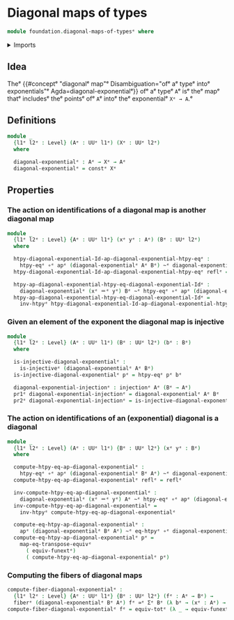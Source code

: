 # Diagonal maps of types

```agda
module foundation.diagonal-maps-of-typesᵉ where
```

<details><summary>Imports</summary>

```agda
open import foundation.action-on-identifications-functionsᵉ
open import foundation.dependent-pair-typesᵉ
open import foundation.equality-cartesian-product-typesᵉ
open import foundation.function-extensionalityᵉ
open import foundation.functoriality-dependent-pair-typesᵉ
open import foundation.morphisms-arrowsᵉ
open import foundation.postcomposition-functionsᵉ
open import foundation.retracts-of-typesᵉ
open import foundation.transposition-identifications-along-equivalencesᵉ
open import foundation.universe-levelsᵉ

open import foundation-core.cartesian-product-typesᵉ
open import foundation-core.constant-mapsᵉ
open import foundation-core.equivalencesᵉ
open import foundation-core.fibers-of-mapsᵉ
open import foundation-core.function-typesᵉ
open import foundation-core.homotopiesᵉ
open import foundation-core.identity-typesᵉ
open import foundation-core.injective-mapsᵉ
open import foundation-core.propositionsᵉ
open import foundation-core.retractionsᵉ
open import foundation-core.sectionsᵉ
```

</details>

## Idea

Theᵉ
{{#conceptᵉ "diagonalᵉ map"ᵉ Disambiguation="ofᵉ aᵉ typeᵉ intoᵉ exponentials"ᵉ Agda=diagonal-exponentialᵉ}}
ofᵉ aᵉ typeᵉ `A`ᵉ isᵉ theᵉ mapᵉ thatᵉ includesᵉ theᵉ pointsᵉ ofᵉ `A`ᵉ intoᵉ theᵉ exponentialᵉ
`Xᵉ → A`.ᵉ

## Definitions

```agda
module _
  {l1ᵉ l2ᵉ : Level} (Aᵉ : UUᵉ l1ᵉ) (Xᵉ : UUᵉ l2ᵉ)
  where

  diagonal-exponentialᵉ : Aᵉ → Xᵉ → Aᵉ
  diagonal-exponentialᵉ = constᵉ Xᵉ
```

## Properties

### The action on identifications of a diagonal map is another diagonal map

```agda
module _
  {l1ᵉ l2ᵉ : Level} {Aᵉ : UUᵉ l1ᵉ} (xᵉ yᵉ : Aᵉ) (Bᵉ : UUᵉ l2ᵉ)
  where

  htpy-diagonal-exponential-Id-ap-diagonal-exponential-htpy-eqᵉ :
    htpy-eqᵉ ∘ᵉ apᵉ (diagonal-exponentialᵉ Aᵉ Bᵉ) ~ᵉ diagonal-exponentialᵉ (xᵉ ＝ᵉ yᵉ) Bᵉ
  htpy-diagonal-exponential-Id-ap-diagonal-exponential-htpy-eqᵉ reflᵉ = reflᵉ

  htpy-ap-diagonal-exponential-htpy-eq-diagonal-exponential-Idᵉ :
    diagonal-exponentialᵉ (xᵉ ＝ᵉ yᵉ) Bᵉ ~ᵉ htpy-eqᵉ ∘ᵉ apᵉ (diagonal-exponentialᵉ Aᵉ Bᵉ)
  htpy-ap-diagonal-exponential-htpy-eq-diagonal-exponential-Idᵉ =
    inv-htpyᵉ htpy-diagonal-exponential-Id-ap-diagonal-exponential-htpy-eqᵉ
```

### Given an element of the exponent the diagonal map is injective

```agda
module _
  {l1ᵉ l2ᵉ : Level} (Aᵉ : UUᵉ l1ᵉ) (Bᵉ : UUᵉ l2ᵉ) (bᵉ : Bᵉ)
  where

  is-injective-diagonal-exponentialᵉ :
    is-injectiveᵉ (diagonal-exponentialᵉ Aᵉ Bᵉ)
  is-injective-diagonal-exponentialᵉ pᵉ = htpy-eqᵉ pᵉ bᵉ

  diagonal-exponential-injectionᵉ : injectionᵉ Aᵉ (Bᵉ → Aᵉ)
  pr1ᵉ diagonal-exponential-injectionᵉ = diagonal-exponentialᵉ Aᵉ Bᵉ
  pr2ᵉ diagonal-exponential-injectionᵉ = is-injective-diagonal-exponentialᵉ
```

### The action on identifications of an (exponential) diagonal is a diagonal

```agda
module _
  {l1ᵉ l2ᵉ : Level} (Aᵉ : UUᵉ l1ᵉ) {Bᵉ : UUᵉ l2ᵉ} (xᵉ yᵉ : Bᵉ)
  where

  compute-htpy-eq-ap-diagonal-exponentialᵉ :
    htpy-eqᵉ ∘ᵉ apᵉ (diagonal-exponentialᵉ Bᵉ Aᵉ) ~ᵉ diagonal-exponentialᵉ (xᵉ ＝ᵉ yᵉ) Aᵉ
  compute-htpy-eq-ap-diagonal-exponentialᵉ reflᵉ = reflᵉ

  inv-compute-htpy-eq-ap-diagonal-exponentialᵉ :
    diagonal-exponentialᵉ (xᵉ ＝ᵉ yᵉ) Aᵉ ~ᵉ htpy-eqᵉ ∘ᵉ apᵉ (diagonal-exponentialᵉ Bᵉ Aᵉ)
  inv-compute-htpy-eq-ap-diagonal-exponentialᵉ =
    inv-htpyᵉ compute-htpy-eq-ap-diagonal-exponentialᵉ

  compute-eq-htpy-ap-diagonal-exponentialᵉ :
    apᵉ (diagonal-exponentialᵉ Bᵉ Aᵉ) ~ᵉ eq-htpyᵉ ∘ᵉ diagonal-exponentialᵉ (xᵉ ＝ᵉ yᵉ) Aᵉ
  compute-eq-htpy-ap-diagonal-exponentialᵉ pᵉ =
    map-eq-transpose-equivᵉ
      ( equiv-funextᵉ)
      ( compute-htpy-eq-ap-diagonal-exponentialᵉ pᵉ)
```

### Computing the fibers of diagonal maps

```agda
compute-fiber-diagonal-exponentialᵉ :
  {l1ᵉ l2ᵉ : Level} {Aᵉ : UUᵉ l1ᵉ} {Bᵉ : UUᵉ l2ᵉ} (fᵉ : Aᵉ → Bᵉ) →
  fiberᵉ (diagonal-exponentialᵉ Bᵉ Aᵉ) fᵉ ≃ᵉ Σᵉ Bᵉ (λ bᵉ → (xᵉ : Aᵉ) → bᵉ ＝ᵉ fᵉ xᵉ)
compute-fiber-diagonal-exponentialᵉ fᵉ = equiv-totᵉ (λ _ → equiv-funextᵉ)
```